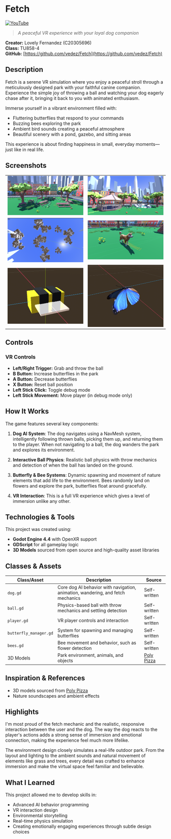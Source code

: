 # Fetch

[![YouTube](http://img.youtube.com/vi/J2kHSSFA4NU/0.jpg)](https://www.youtube.com/watch?v=J2kHSSFA4NU)

> *A peaceful VR experience with your loyal dog companion*

**Creator:** Lovely Fernandez (C20305696)  
**Class:** TU858-4  
**GitHub:** [https://github.com/vedez/Fetch](https://github.com/vedez/Fetch)

## Description

Fetch is a serene VR simulation where you enjoy a peaceful stroll through a meticulously designed park with your faithful canine companion. Experience the simple joy of throwing a ball and watching your dog eagerly chase after it, bringing it back to you with animated enthusiasm.

Immerse yourself in a vibrant environment filled with:
- Fluttering butterflies that respond to your commands
- Buzzing bees exploring the park
- Ambient bird sounds creating a peaceful atmosphere
- Beautiful scenery with a pond, gazebo, and sitting areas

This experience is about finding happiness in small, everyday moments—just like in real life.

## Screenshots

<table>
  <tr>
    <td><img src="image.png" alt="Sitting Area" width="100%"></td>
    <td><img src="image-1.png" alt="Gazebo and Pond" width="100%"></td>
  </tr>
  <tr>
    <td><img src="image-2.png" alt="Sky View" width="100%"></td>
    <td><img src="image-4.png" alt="Dog" width="100%"></td>
  </tr>
  <tr>
    <td><img src="image-5.png" alt="Bee" width="100%"></td>
    <td><img src="image-6.png" alt="Butterfly" width="100%"></td>
  </tr>
</table>

## Controls

### VR Controls
- **Left/Right Trigger:** Grab and throw the ball
- **B Button:** Increase butterflies in the park
- **A Button:** Decrease butterflies
- **X Button:** Reset ball position
- **Left Stick Click:** Toggle debug mode
- **Left Stick Movement:** Move player (in debug mode only)

## How It Works

The game features several key components:

1. **Dog AI System**: The dog navigates using a NavMesh system, intelligently following thrown balls, picking them up, and returning them to the player. When not navigating to a ball, the dog wanders the park and explores its environment.

2. **Interactive Ball Physics**: Realistic ball physics with throw mechanics and detection of when the ball has landed on the ground.

3. **Butterfly & Bee Systems**: Dynamic spawning and movement of nature elements that add life to the environment. Bees randomly land on flowers and explore the park, butterflies float around gracefully.

4. **VR Interaction**: This is a full VR experience which gives a level of immersion unlike any other.

## Technologies & Tools

This project was created using:
- **Godot Engine 4.4** with OpenXR support
- **GDScript** for all gameplay logic
- **3D Models** sourced from open source and high-quality asset libraries

## Classes & Assets

| Class/Asset | Description | Source |
|-------------|-------------|--------|
| `dog.gd` | Core dog AI behavior with navigation, animation, wandering, and fetch mechanics | Self-written |
| `ball.gd` | Physics-based ball with throw mechanics and settling detection | Self-written |
| `player.gd` | VR player controls and interaction | Self-written |
| `butterfly_manager.gd` | System for spawning and managing butterflies | Self-written |
| `bees.gd` | Bee movement and behavior, such as flower detection | Self-written |
| 3D Models | Park environment, animals, and objects | [Poly Pizza](https://poly.pizza/) |

## Inspiration & References

- 3D models sourced from [Poly Pizza](https://poly.pizza/)
- Nature soundscapes and ambient effects

## Highlights

I'm most proud of the fetch mechanic and the realistic, responsive interaction between the user and the dog. The way the dog reacts to the player's actions adds a strong sense of immersion and emotional connection, making the experience feel much more lifelike.

The environment design closely simulates a real-life outdoor park. From the layout and lighting to the ambient sounds and natural movement of elements like grass and trees, every detail was crafted to enhance immersion and make the virtual space feel familiar and believable.

## What I Learned

This project allowed me to develop skills in:
- Advanced AI behavior programming
- VR interaction design
- Environmental storytelling
- Real-time physics simulation
- Creating emotionally engaging experiences through subtle design choices

